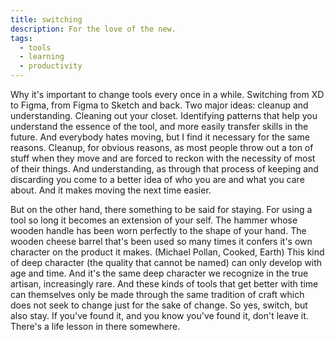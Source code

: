 ```yaml
---
title: switching
description: For the love of the new.
tags:
  - tools
  - learning
  - productivity
---
```


Why it's important to change tools every once in a while.
Switching from XD to Figma, from Figma to Sketch and back.
Two major ideas: cleanup and understanding.
Cleaning out your closet.
Identifying patterns that help you understand the essence of the tool, and more easily transfer skills in the future.
And everybody hates moving, but I find it necessary for the same reasons. Cleanup, for obvious reasons, as most people throw out a ton of stuff when they move and are forced to reckon with the necessity of most of their things. And understanding, as through that process of keeping and discarding you come to a better idea of who you are and what you care about.
And it makes moving the next time easier.

But on the other hand, there something to be said for staying.
For using a tool so long it becomes an extension of your self.
The hammer whose wooden handle has been worn perfectly to the shape of your hand.
The wooden cheese barrel that's been used so many times it confers it's own character on the product it makes. (Michael Pollan, Cooked, Earth)
This kind of deep character (the quality that cannot be named) can only develop with age and time.
And it's the same deep character we recognize in the true artisan, increasingly rare.
And these kinds of tools that get better with time can themselves only be made through the same tradition of craft which does not seek to change just for the sake of change.
So yes, switch, but also stay.
If you've found it, and you know you've found it, don't leave it.
There's a life lesson in there somewhere.
